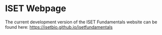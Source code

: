 # ISET Webpage

The current development version of the ISET Fundamentals website can be found here:
https://isetbio.github.io/isetfundamentals
